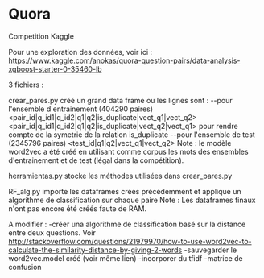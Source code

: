 # Quora
Competition Kaggle

Pour une exploration des données, voir ici : 
https://www.kaggle.com/anokas/quora-question-pairs/data-analysis-xgboost-starter-0-35460-lb


3 fichiers :

crear_pares.py créé un grand data frame ou les lignes sont :
--pour l'ensemble d'entrainement (404290 paires)
<pair_id|q_id1|q_id2|q1|q2|is_duplicate|vect_q1|vect_q2> 
<pair_id|q_id1|q_id2|q1|q2|is_duplicate|vect_q2|vect_q1> pour rendre compte de la symetrie de la relation is_duplicate
--pour l'ensemble de test (2345796 paires)
<test_id|q1|q2|vect_q1|vect_q2> 
Note : le modèle word2vec a été créé en utilisant comme corpus les mots des ensembles d'entrainement et de test (légal dans la compétition).


herramientas.py stocke les méthodes utilisées dans crear_pares.py


RF_alg.py importe les dataframes créés précédemment et applique un algorithme de classification sur chaque paire
Note : Les dataframes finaux n'ont pas encore été créés faute de RAM.


A modifier : 
-créer una algorithme de classification basé sur la distance entre deux questions. Voir http://stackoverflow.com/questions/21979970/how-to-use-word2vec-to-calculate-the-similarity-distance-by-giving-2-words
-sauvegarder le word2vec.model créé (voir même lien)
-incorporer du tfidf
-matrice de confusion
